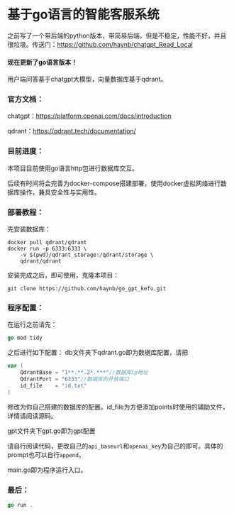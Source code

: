# 基于go语言的智能客服系统

之前写了一个带后端的python版本，带简易后端，但是不稳定，性能不好，并且很垃圾。传送门：https://github.com/haynb/chatgpt_Read_Local

#### 现在更新了go语言版本！

用户端问答基于chatgpt大模型，向量数据库基于qdrant。

### 官方文档：

chatgpt：https://platform.openai.com/docs/introduction

qdrant：https://qdrant.tech/documentation/

### 目前进度：

本项目目前使用go语言http包进行数据库交互。

后续有时间将会完善为docker-compose搭建部署，使用docker虚拟网络进行数据库操作，兼具安全性与实用性。

### 部署教程：

先安装数据库：

```shell
docker pull qdrant/qdrant
docker run -p 6333:6333 \
    -v $(pwd)/qdrant_storage:/qdrant/storage \
    qdrant/qdrant
```

安装完成之后，即可使用，克隆本项目：

```shell
git clone https://github.com/haynb/go_gpt_kefu.git
```

### 程序配置：

在运行之前请先：

```go
go mod tidy
```

之后进行如下配置：
db文件夹下qdrant.go即为数据库配置，请把

```go
var (
	QdrantBase = "1**.**.2*.***"//数据库ip地址
	QdrantPort = "6333"//数据库的开放端口
	id_file    = "id.txt"
)
```

修改为你自己搭建的数据库的配置。id_file为方便添加points时使用的辅助文件，详情请阅读源码。

gpt文件夹下gpt.go即为gpt配置

请自行阅读代码，更改自己的`api_baseurl`和`openai_key`为自己的即可。具体的prompt也可以自行`append`。

main.go即为程序运行入口。

### 最后：

```go
go run .
```

